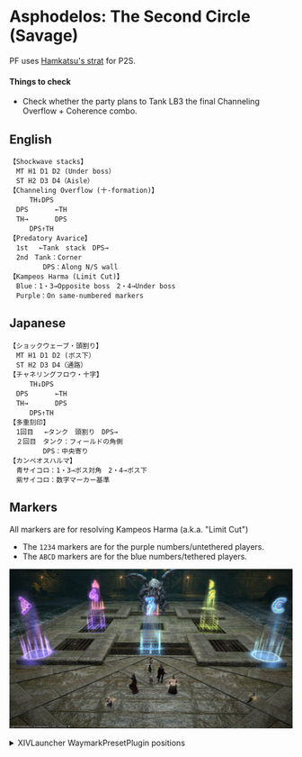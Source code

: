 # Asphodelos: The Second Circle (Savage)

PF uses [Hamkatsu's strat](https://www.youtube.com/watch?v=KJZNVq_aVzI) for P2S.

#### Things to check

- Check whether the party plans to Tank LB3 the final Channeling Overflow + Coherence combo.

## English

```
【Shockwave stacks】
　MT H1 D1 D2 (Under boss）
　ST H2 D3 D4（Aisle）
【Channeling Overflow (十-formation)】
　　　TH↓DPS
　DPS　　　　←TH
　TH→　　　　DPS
　　　DPS↑TH
【Predatory Avarice】
　1st　 ←Tank　stack　DPS→
　2nd　Tank：Corner
　　　　　DPS：Along N/S wall
【Kampeos Harma (Limit Cut)】
　Blue：1・3→Opposite boss　2・4→Under boss
　Purple：On same-numbered markers
```

## Japanese

```
【ショックウェーブ・頭割り】
　MT H1 D1 D2 (ボス下）
　ST H2 D3 D4（通路）
【チャネリングフロウ・十字】
　　　TH↓DPS
　DPS　　　　←TH
　TH→　　　　DPS
　　　DPS↑TH
【多重刻印】
　1回目　 ←タンク　頭割り　DPS→
　２回目　タンク：フィールドの角側
　　　　　DPS：中央寄り
【カンペオスハルマ】
　青サイコロ：1・3→ボス対角　2・4→ボス下
　紫サイコロ：数字マーカー基準
```

## Markers

All markers are for resolving Kampeos Harma (a.k.a. "Limit Cut")

- The `1234` markers are for the purple numbers/untethered players.
- The `ABCD` markers are for the blue numbers/tethered players.

![](images/markers.jpg)
<details>
  <summary>XIVLauncher WaymarkPresetPlugin positions</summary>

<div class="language-json highlighter-rouge"><div class="highlight"><pre class="highlight">
<code>{"Name":"P2S","MapID":811,"A":{"X":87.5,"Y":0.5,"Z":87.5,"ID":0,"Active":true},"B":{"X":112.5,"Y":0.5,"Z":87.5,"ID":1,"Active":true},"C":{"X":112.5,"Y":0.5,"Z":112.5,"ID":2,"Active":true},"D":{"X":87.5,"Y":0.5,"Z":112.5,"ID":3,"Active":true},"One":{"X":100.0,"Y":0.0,"Z":90.5,"ID":4,"Active":true},"Two":{"X":109.5,"Y":0.0,"Z":100.0,"ID":5,"Active":true},"Three":{"X":100.0,"Y":0.0,"Z":109.5,"ID":6,"Active":true},"Four":{"X":90.5,"Y":0.0,"Z":100.0,"ID":7,"Active":true}}
</code></pre></div></div>

</details>